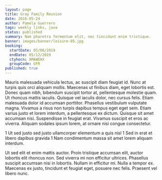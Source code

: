 ```yaml
---
layout: page
title: Gray Family Reunion
date: 2016-05-24
author: Pamela Guerrero
tags: weekly links, java
status: published
summary: Nam pharetra fermentum elit, nec tincidunt enim tristique.
banner: images/banner/leisure-05.jpg
booking:
  startDate: 05/08/2019
  endDate: 05/12/2019
  ctyhocn: AMAWEHX
  groupCode: GFR
published: true
---
```

Mauris malesuada vehicula lectus, ac suscipit diam feugiat id. Nunc at turpis quis orci aliquam mollis. Maecenas ut finibus diam, eget lobortis est. Donec quam nibh, bibendum suscipit tortor at, pellentesque molestie quam. Ut rhoncus mattis iaculis. Quisque vel iaculis dolor, nec cursus felis. Etiam malesuada dolor id accumsan porttitor. Phasellus vestibulum vulputate magna. Vivamus a risus non turpis dapibus tempus eget eget sem. Etiam varius justo et lorem interdum, a pellentesque ex dictum. Quisque sit amet accumsan nisi. Suspendisse in feugiat erat. Vivamus suscipit et eros ac viverra. Aliquam sodales ipsum lorem, at ornare nisi congue consectetur.

1 Ut sed justo sed justo ullamcorper elementum a quis nisl
1 Sed in erat et libero dapibus gravida
1 Nam condimentum massa sit amet lorem aliquam interdum.

Ut sed elit et enim mattis auctor. Proin tristique accumsan elit, auctor lobortis elit rhoncus non. Sed viverra mi non efficitur ultrices. Phasellus suscipit accumsan nisi in lobortis. Nullam in efficitur mi. Nulla a tempor ex. Maecenas ex justo, tincidunt et feugiat eget, posuere nec felis. Praesent vel libero nunc.
